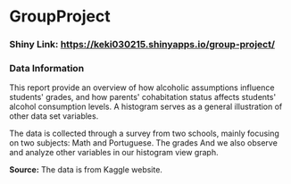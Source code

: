 # GroupProject

### Shiny Link: https://keki030215.shinyapps.io/group-project/ 

### Data Information

This report provide an overview of how alcoholic assumptions influence students' grades, and how parents' cohabitation status affects students' alcohol consumption levels. A histogram serves as a general illustration of other data set variables.

The data is collected through a survey from two schools, mainly focusing on two subjects: Math and Portuguese. The grades
And we also observe and analyze other variables in our histogram view graph. 

**Source:** The data is from Kaggle website.
